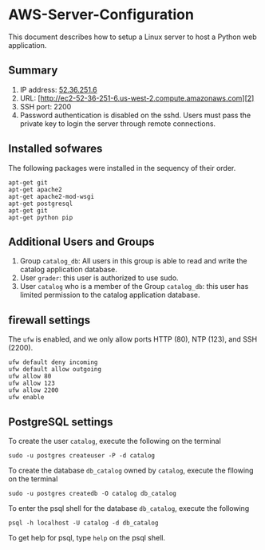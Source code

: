 # AWS-Server-Configuration

This document describes how to setup a Linux server to host a Python web application. 

## Summary
1. IP address: [52.36.251.6][1]
2. URL: [http://ec2-52-36-251-6.us-west-2.compute.amazonaws.com][2]
3. SSH port: 2200
4. Password authentication is disabled on the sshd. Users must pass the private key to login the server through remote connections. 

## Installed sofwares

The following packages were installed in the sequency of their order. 

```
apt-get git
apt-get apache2
apt-get apache2-mod-wsgi
apt-get postgresql
apt-get git
apt-get python pip
```

## Additional Users and Groups
1. Group `catalog_db`: All users in this group is able to read and write the catalog application database.
2. User `grader`: this user is authorized to use sudo.
3. User `catalog` who is a member of the Group `catalog_db`: this user has limited permission to the catalog application database.

## firewall settings
The `ufw` is enabled, and we only allow ports HTTP (80), NTP (123), and SSH (2200). 
```
ufw default deny incoming
ufw default allow outgoing
ufw allow 80
ufw allow 123
ufw allow 2200
ufw enable
```

## PostgreSQL settings

To create the user `catalog`, execute the following on the terminal

```
sudo -u postgres createuser -P -d catalog
```

To create the database `db_catalog` owned by `catalog`, execute the fllowing on the terminal

```
sudo -u postgres createdb -O catalog db_catalog
```

To enter the psql shell for the database `db_catalog`, execute the following 

```
psql -h localhost -U catalog -d db_catalog
```

To get help for psql, type `help` on the psql shell. 

[1]:http://52.36.251.6
[2]:http://ec2-52-36-251-6.us-west-2.compute.amazonaws.com



